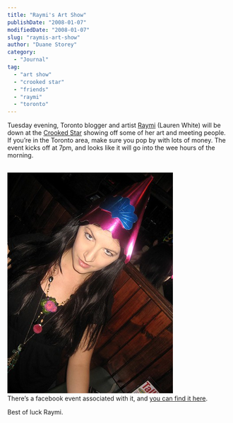 ```yaml
---
title: "Raymi's Art Show"
publishDate: "2008-01-07"
modifiedDate: "2008-01-07"
slug: "raymis-art-show"
author: "Duane Storey"
category:
  - "Journal"
tag:
  - "art show"
  - "crooked star"
  - "friends"
  - "raymi"
  - "toronto"
---
```


Tuesday evening, Toronto blogger and artist [Raymi](http://raymitheminx.com) (Lauren White) will be down at the [Crooked Star](http://www.torontolife.com/guide/bars-and-clubs/bars/crooked-star/) showing off some of her art and meeting people. If you’re in the Toronto area, make sure you pop by with lots of money. The event kicks off at 7pm, and looks like it will go into the wee hours of the morning.

  
[  
![](_images/raymis-art-show-1.jpg)  ](http://flickr.com/photos/duanestorey/2172352171/)  
There’s a facebook event associated with it, and [you can find it here](http://www.facebook.com/event.php?eid=6606537261).

Best of luck Raymi.